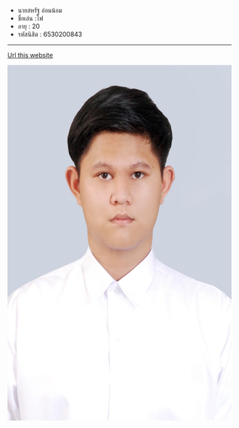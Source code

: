 - นายสหรัฐ อ่อนน้อม
- ชื่อเล่น :โฟ
- อายุ : 20
- รหัสนิสิต : 6530200843

---


[Url this website](https://saharat4444.github.io/)

<p align="center">
  <img src="S__29573134.jpg" width="600" height="800" alt="student">
</p>

